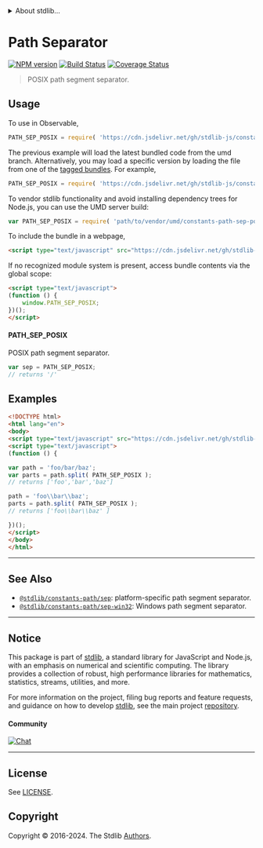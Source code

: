 <!--

@license Apache-2.0

Copyright (c) 2018 The Stdlib Authors.

Licensed under the Apache License, Version 2.0 (the "License");
you may not use this file except in compliance with the License.
You may obtain a copy of the License at

   http://www.apache.org/licenses/LICENSE-2.0

Unless required by applicable law or agreed to in writing, software
distributed under the License is distributed on an "AS IS" BASIS,
WITHOUT WARRANTIES OR CONDITIONS OF ANY KIND, either express or implied.
See the License for the specific language governing permissions and
limitations under the License.

-->


<details>
  <summary>
    About stdlib...
  </summary>
  <p>We believe in a future in which the web is a preferred environment for numerical computation. To help realize this future, we've built stdlib. stdlib is a standard library, with an emphasis on numerical and scientific computation, written in JavaScript (and C) for execution in browsers and in Node.js.</p>
  <p>The library is fully decomposable, being architected in such a way that you can swap out and mix and match APIs and functionality to cater to your exact preferences and use cases.</p>
  <p>When you use stdlib, you can be absolutely certain that you are using the most thorough, rigorous, well-written, studied, documented, tested, measured, and high-quality code out there.</p>
  <p>To join us in bringing numerical computing to the web, get started by checking us out on <a href="https://github.com/stdlib-js/stdlib">GitHub</a>, and please consider <a href="https://opencollective.com/stdlib">financially supporting stdlib</a>. We greatly appreciate your continued support!</p>
</details>

# Path Separator

[![NPM version][npm-image]][npm-url] [![Build Status][test-image]][test-url] [![Coverage Status][coverage-image]][coverage-url] <!-- [![dependencies][dependencies-image]][dependencies-url] -->

> POSIX path segment separator.



<section class="usage">

## Usage

To use in Observable,

```javascript
PATH_SEP_POSIX = require( 'https://cdn.jsdelivr.net/gh/stdlib-js/constants-path-sep-posix@umd/browser.js' )
```
The previous example will load the latest bundled code from the umd branch. Alternatively, you may load a specific version by loading the file from one of the [tagged bundles](https://github.com/stdlib-js/constants-path-sep-posix/tags). For example,

```javascript
PATH_SEP_POSIX = require( 'https://cdn.jsdelivr.net/gh/stdlib-js/constants-path-sep-posix@v0.2.0-umd/browser.js' )
```

To vendor stdlib functionality and avoid installing dependency trees for Node.js, you can use the UMD server build:

```javascript
var PATH_SEP_POSIX = require( 'path/to/vendor/umd/constants-path-sep-posix/index.js' )
```

To include the bundle in a webpage,

```html
<script type="text/javascript" src="https://cdn.jsdelivr.net/gh/stdlib-js/constants-path-sep-posix@umd/browser.js"></script>
```

If no recognized module system is present, access bundle contents via the global scope:

```html
<script type="text/javascript">
(function () {
    window.PATH_SEP_POSIX;
})();
</script>
```

#### PATH_SEP_POSIX

POSIX path segment separator.

```javascript
var sep = PATH_SEP_POSIX;
// returns '/'
```

</section>

<!-- /.usage -->

<section class="examples">

## Examples

<!-- eslint no-undef: "error" -->

```html
<!DOCTYPE html>
<html lang="en">
<body>
<script type="text/javascript" src="https://cdn.jsdelivr.net/gh/stdlib-js/constants-path-sep-posix@umd/browser.js"></script>
<script type="text/javascript">
(function () {

var path = 'foo/bar/baz';
var parts = path.split( PATH_SEP_POSIX );
// returns ['foo','bar','baz']

path = 'foo\\bar\\baz';
parts = path.split( PATH_SEP_POSIX );
// returns ['foo\\bar\\baz' ]

})();
</script>
</body>
</html>
```

</section>

<!-- /.examples -->

<!-- Section for related `stdlib` packages. Do not manually edit this section, as it is automatically populated. -->

<section class="related">

* * *

## See Also

-   <span class="package-name">[`@stdlib/constants-path/sep`][@stdlib/constants/path/sep]</span><span class="delimiter">: </span><span class="description">platform-specific path segment separator.</span>
-   <span class="package-name">[`@stdlib/constants-path/sep-win32`][@stdlib/constants/path/sep-win32]</span><span class="delimiter">: </span><span class="description">Windows path segment separator.</span>

</section>

<!-- /.related -->

<!-- Section for all links. Make sure to keep an empty line after the `section` element and another before the `/section` close. -->


<section class="main-repo" >

* * *

## Notice

This package is part of [stdlib][stdlib], a standard library for JavaScript and Node.js, with an emphasis on numerical and scientific computing. The library provides a collection of robust, high performance libraries for mathematics, statistics, streams, utilities, and more.

For more information on the project, filing bug reports and feature requests, and guidance on how to develop [stdlib][stdlib], see the main project [repository][stdlib].

#### Community

[![Chat][chat-image]][chat-url]

---

## License

See [LICENSE][stdlib-license].


## Copyright

Copyright &copy; 2016-2024. The Stdlib [Authors][stdlib-authors].

</section>

<!-- /.stdlib -->

<!-- Section for all links. Make sure to keep an empty line after the `section` element and another before the `/section` close. -->

<section class="links">

[npm-image]: http://img.shields.io/npm/v/@stdlib/constants-path-sep-posix.svg
[npm-url]: https://npmjs.org/package/@stdlib/constants-path-sep-posix

[test-image]: https://github.com/stdlib-js/constants-path-sep-posix/actions/workflows/test.yml/badge.svg?branch=v0.2.0
[test-url]: https://github.com/stdlib-js/constants-path-sep-posix/actions/workflows/test.yml?query=branch:v0.2.0

[coverage-image]: https://img.shields.io/codecov/c/github/stdlib-js/constants-path-sep-posix/main.svg
[coverage-url]: https://codecov.io/github/stdlib-js/constants-path-sep-posix?branch=main

<!--

[dependencies-image]: https://img.shields.io/david/stdlib-js/constants-path-sep-posix.svg
[dependencies-url]: https://david-dm.org/stdlib-js/constants-path-sep-posix/main

-->

[chat-image]: https://img.shields.io/gitter/room/stdlib-js/stdlib.svg
[chat-url]: https://app.gitter.im/#/room/#stdlib-js_stdlib:gitter.im

[stdlib]: https://github.com/stdlib-js/stdlib

[stdlib-authors]: https://github.com/stdlib-js/stdlib/graphs/contributors

[umd]: https://github.com/umdjs/umd
[es-module]: https://developer.mozilla.org/en-US/docs/Web/JavaScript/Guide/Modules

[deno-url]: https://github.com/stdlib-js/constants-path-sep-posix/tree/deno
[deno-readme]: https://github.com/stdlib-js/constants-path-sep-posix/blob/deno/README.md
[umd-url]: https://github.com/stdlib-js/constants-path-sep-posix/tree/umd
[umd-readme]: https://github.com/stdlib-js/constants-path-sep-posix/blob/umd/README.md
[esm-url]: https://github.com/stdlib-js/constants-path-sep-posix/tree/esm
[esm-readme]: https://github.com/stdlib-js/constants-path-sep-posix/blob/esm/README.md
[branches-url]: https://github.com/stdlib-js/constants-path-sep-posix/blob/main/branches.md

[stdlib-license]: https://raw.githubusercontent.com/stdlib-js/constants-path-sep-posix/main/LICENSE

<!-- <related-links> -->

[@stdlib/constants/path/sep]: https://github.com/stdlib-js/constants-path-sep/tree/umd

[@stdlib/constants/path/sep-win32]: https://github.com/stdlib-js/constants-path-sep-win32/tree/umd

<!-- </related-links> -->

</section>

<!-- /.links -->
